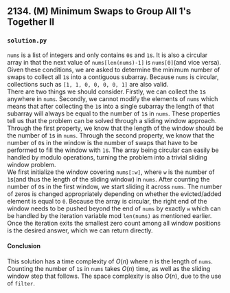 ## 2134. (M) Minimum Swaps to Group All 1's Together II

### `solution.py`
`nums` is a list of integers and only contains `0`s and `1`s. It is also a circular array in that the next value of `nums[len(nums)-1]` is `nums[0]`(and vice versa). Given these conditions, we are asked to determine the minimum number of swaps to collect all `1`s into a contiguous subarray. Because `nums` is circular, collections such as `[1, 1, 0, 0, 0, 0, 1]` are also valid.  
There are two things we should consider. Firstly, we can collect the `1`s anywhere in `nums`. Secondly, we cannot modify the elements of `nums` which means that after collecting the `1`s into a single subarray the length of that subarray will always be equal to the number of `1`s in `nums`. These properties tell us that the problem can be solved through a sliding window approach. Through the first property, we know that the length of the window should be the number of `1`s in `nums`. Through the second property, we know that the number of `0`s in the window is the number of swaps that have to be performed to fill the window with `1`s. The array being circular can easily be handled by modulo operations, turning the problem into a trivial sliding window problem.  
We first initialize the window covering `nums[:w]`, where `w` is the number of `1`s(and thus the length of the sliding window) in `nums`. After counting the number of `0`s in the first window, we start sliding it across `nums`. The number of zeros is changed appropriately depending on whether the evicted/added element is equal to `0`. Because the array is circular, the right end of the window needs to be pushed beyond the end of `nums` by exactly `w` which can be handled by the iteration variable mod `len(nums)` as mentioned earlier. Once the iteration exits the smallest zero count among all window positions is the desired answer, which we can return directly.  

#### Conclusion
This solution has a time complexity of $O(n)$ where $n$ is the length of `nums`. Counting the number of `1`s in `nums` takes $O(n)$ time, as well as the sliding window step that follows. The space complexity is also $O(n)$, due to the use of `filter`.  
  

